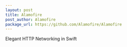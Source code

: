 ```yaml
---
layout: post
title: Alamofire
post_author: Alamofire
package_url: https://github.com/Alamofire/Alamofire
---
```


Elegant HTTP Networking in Swift

<!--PKG_END-->